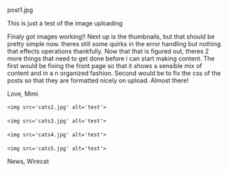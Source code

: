 <!-- Title of the post-->
<title><h1>Image upload test</h1></title>

<!--Path to the thumbnail pic-->
<thumbnail>post1.jpg</thumbnail>

<!--Summary of the main content of the post. should be two sentences MAX!-->
<summary>
    This is just a test of the image uploading
</summary>

<!--Main content of the post. Pics should contain their file path just like the thumbnail -->
<content>
    <p>Finaly got images working!! Next up is the thumbnails, but that should be pretty simple now. theres still some quirks in the error handling but nothing that effects operations thankfully. Now that that is figured out, theres 2 more things that need to get done before i can start making content. The first would be fixing the front page so that it shows a sensible mix of content and in a n organized fashion. Second would be to fix the css of the posts so that they are formatted nicely on upload. Almost there!
    </p>
    <div><p>Love, Mimi</p></div>


    <img src='cats2.jpg' alt='test'>

    <img src='cats3.jpg' alt='test'>

    <img src='cats4.jpg' alt='test'>

    <img src='cats5.jpg' alt='test'>
</content>


<!-- Tags for the post. Should be comma seperated values or a python formatted list-->
<tags>News, Wirecat</tags>